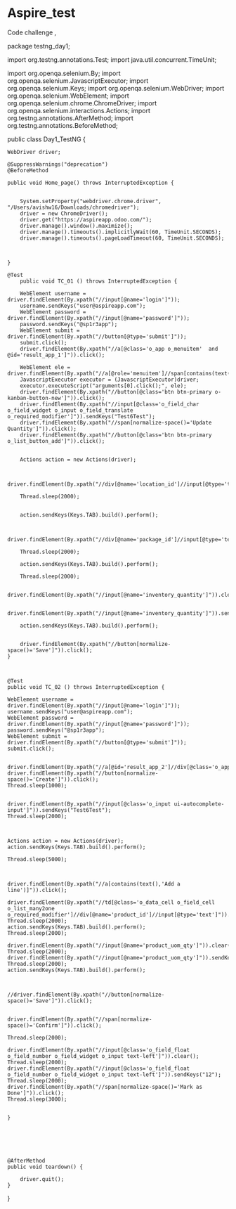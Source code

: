 # Aspire_test
Code challenge ,



package testng_day1;

import org.testng.annotations.Test;
import java.util.concurrent.TimeUnit;

import org.openqa.selenium.By;
import org.openqa.selenium.JavascriptExecutor;
import org.openqa.selenium.Keys;
import org.openqa.selenium.WebDriver;
import org.openqa.selenium.WebElement;
import org.openqa.selenium.chrome.ChromeDriver;
import org.openqa.selenium.interactions.Actions;
import org.testng.annotations.AfterMethod;
import org.testng.annotations.BeforeMethod;

public class Day1_TestNG {
	
	WebDriver driver;
	
	@SuppressWarnings("deprecation")
	@BeforeMethod
	
	public void Home_page() throws InterruptedException {
		
		
		System.setProperty("webdriver.chrome.driver", "/Users/avishw16/Downloads/chromedriver");
		driver = new ChromeDriver();
		driver.get("https://aspireapp.odoo.com/");
		driver.manage().window().maximize();
        driver.manage().timeouts().implicitlyWait(60, TimeUnit.SECONDS);
        driver.manage().timeouts().pageLoadTimeout(60, TimeUnit.SECONDS);
        
        
	
	}
	
	@Test
        public void TC_01 () throws InterruptedException {
		
		WebElement username = driver.findElement(By.xpath("//input[@name='login']"));
		username.sendKeys("user@aspireapp.com");
		WebElement password = driver.findElement(By.xpath("//input[@name='password']"));
		password.sendKeys("@sp1r3app");
		WebElement submit = driver.findElement(By.xpath("//button[@type='submit']"));
		submit.click();
		driver.findElement(By.xpath("//a[@class='o_app o_menuitem'  and @id='result_app_1']")).click();
		
		WebElement ele = driver.findElement(By.xpath("//a[@role='menuitem']//span[contains(text(),'Products')]"));
		JavascriptExecutor executor = (JavascriptExecutor)driver;
		executor.executeScript("arguments[0].click();", ele);
		driver.findElement(By.xpath("//button[@class='btn btn-primary o-kanban-button-new']")).click();
		driver.findElement(By.xpath("//input[@class='o_field_char o_field_widget o_input o_field_translate o_required_modifier']")).sendKeys("Test6Test");
		driver.findElement(By.xpath("//span[normalize-space()='Update Quantity']")).click();
		driver.findElement(By.xpath("//button[@class='btn btn-primary o_list_button_add']")).click();
		
		
		Actions action = new Actions(driver);
		
		
		driver.findElement(By.xpath("//div[@name='location_id']//input[@type='text']")).sendKeys("WH/Stock");
		
		Thread.sleep(2000);
		
		
		action.sendKeys(Keys.TAB).build().perform();
	
		
		driver.findElement(By.xpath("//div[@name='package_id']//input[@type='text']")).sendKeys("1");
		
		Thread.sleep(2000);
		
		action.sendKeys(Keys.TAB).build().perform();
		
		Thread.sleep(2000);
		
		driver.findElement(By.xpath("//input[@name='inventory_quantity']")).clear();
		
		driver.findElement(By.xpath("//input[@name='inventory_quantity']")).sendKeys("10000");
		
		action.sendKeys(Keys.TAB).build().perform();
		
		
		driver.findElement(By.xpath("//button[normalize-space()='Save']")).click();
	}
	
	
	
	@Test
    public void TC_02 () throws InterruptedException {
	
	WebElement username = driver.findElement(By.xpath("//input[@name='login']"));
	username.sendKeys("user@aspireapp.com");
	WebElement password = driver.findElement(By.xpath("//input[@name='password']"));
	password.sendKeys("@sp1r3app");
	WebElement submit = driver.findElement(By.xpath("//button[@type='submit']"));
	submit.click();
	
	
	driver.findElement(By.xpath("//a[@id='result_app_2']//div[@class='o_app_icon']")).click();
	driver.findElement(By.xpath("//button[normalize-space()='Create']")).click();	
	Thread.sleep(1000);
	
	
	driver.findElement(By.xpath("//input[@class='o_input ui-autocomplete-input']")).sendKeys("Test6Test");
	Thread.sleep(2000);
	
	
	
	Actions action = new Actions(driver);
	action.sendKeys(Keys.TAB).build().perform();
	
	Thread.sleep(5000);
	

	
	driver.findElement(By.xpath("//a[contains(text(),'Add a line')]")).click();
	
	driver.findElement(By.xpath("//td[@class='o_data_cell o_field_cell o_list_many2one o_required_modifier']//div[@name='product_id']//input[@type='text']")).sendKeys("Test6Test");
	Thread.sleep(2000);
	action.sendKeys(Keys.TAB).build().perform();
    Thread.sleep(2000);

	driver.findElement(By.xpath("//input[@name='product_uom_qty']")).clear();
    Thread.sleep(2000);
	driver.findElement(By.xpath("//input[@name='product_uom_qty']")).sendKeys("12");
	Thread.sleep(2000);
	action.sendKeys(Keys.TAB).build().perform();
	
	
	
	//driver.findElement(By.xpath("//button[normalize-space()='Save']")).click();
	
	
	driver.findElement(By.xpath("//span[normalize-space()='Confirm']")).click();
	
	Thread.sleep(2000);
	
	driver.findElement(By.xpath("//input[@class='o_field_float o_field_number o_field_widget o_input text-left']")).clear();
	Thread.sleep(2000);
	driver.findElement(By.xpath("//input[@class='o_field_float o_field_number o_field_widget o_input text-left']")).sendKeys("12");
	Thread.sleep(2000);
	driver.findElement(By.xpath("//span[normalize-space()='Mark as Done']")).click();
	Thread.sleep(3000);
	
	
	}
	
	
	
	
	

	@AfterMethod
	public void teardown() {
		
		driver.quit();
	}
}



